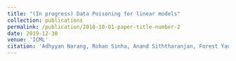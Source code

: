```yaml
---
title: "(In progress) Data Poisoning for linear models"
collection: publications
permalink: /publication/2010-10-01-paper-title-number-2
date: 2019-12-30
venue: 'ICML'
citation: 'Adhyyan Narang, Rohan Sinha, Anand Siththaranjan, Forest Yang (2019). &quot;Data Poisoning for linear models.&quot; <i>ICML</i>. 1(2).'
---
```



